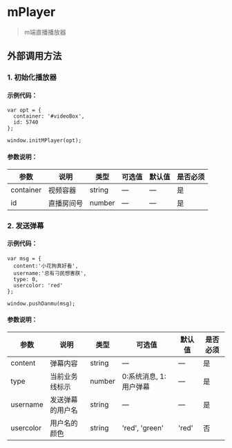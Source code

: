 # mPlayer

> m端直播播放器

## 外部调用方法

### 1. 初始化播放器

#### 示例代码：

```
var opt = {
  container: '#videoBox',
  id: 5740
};

window.initMPlayer(opt);
```

#### 参数说明：

| 参数         | 说明             | 类型            | 可选值                |  默认值    | 是否必须 |
|-------------|------------------|----------------|----------------------|-----------|---------|
| container   | 视频容器          | string         |          —           |    —      |   是    |
| id          | 直播房间号        | number         |           —          |    —    |   是    |


### 2. 发送弹幕

#### 示例代码：

```
var msg = {
  content:'小花狗真好看',
  username:'总有刁民想害朕',
  type: 0,
  usercolor: 'red'
};

window.pushDanmu(msg);
```

#### 参数说明：

| 参数         | 说明             | 类型            | 可选值                |  默认值    | 是否必须 |
|-------------|------------------|----------------|----------------------|-----------|---------|
| content     | 弹幕内容          | string         |          —           |    —      |   是    |
| type        | 当前业务线标示     | number         |  0:系统消息, 1:用户弹幕 |    —      |   是    |
| username     | 发送弹幕的用户名   | string         |         —            |     —     |   是    |
| usercolor    | 用户名的颜色      | string         |     'red', 'green'   |   'red'   |   否    |



